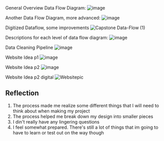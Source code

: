 General Overview Data Flow Diagram:
![image](https://user-images.githubusercontent.com/35353616/110726995-7299a600-81e8-11eb-8d35-afa2d425fb61.png)

Another Data Flow Diagram, more advanced:
![image](https://user-images.githubusercontent.com/35353616/110727114-a07eea80-81e8-11eb-8144-2d72e7ccf3df.png)

Digitized Dataflow, some improvements
![Capstone Data-Flow (1)](https://user-images.githubusercontent.com/35353616/111656257-bd1ab400-87e0-11eb-898e-2990185e5555.png)

Descriptions for each level of data flow diagram:
![image](https://user-images.githubusercontent.com/35353616/110727132-aa085280-81e8-11eb-9a28-f80c86846403.png)

Data Cleaning Pipeline
![image](https://user-images.githubusercontent.com/35353616/110830614-66a0f900-8267-11eb-99bc-559ec7141071.png)

Website Idea p1
![image](https://user-images.githubusercontent.com/35353616/110728184-9a8a0900-81ea-11eb-8ac3-7d3d96846fa5.png)

Website Idea p2
![image](https://user-images.githubusercontent.com/35353616/110728207-a5449e00-81ea-11eb-9431-542cabc4d534.png)

Website Idea p2 digital
![Websitepic](https://user-images.githubusercontent.com/35353616/111561209-75f1dc00-876a-11eb-9265-94882803456f.JPG)



## Reflection

1. The process made me realize some different things that I will need to think about when making my project
2. The process helped me break down my design into smaller pieces
3. I din't really have any lingering questions
4. I feel somewhat prepared. There's still a lot of things that im going to have to learn or test out on the way though


